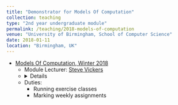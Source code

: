 ```yaml
---	
title: "Demonstrator for Models Of Computation"		
collection: teaching		
type: "2nd year undergraduate module"		
permalink: /teaching/2018-models-of-computation
venue: "University of Birmingham, School of Computer Science"		
date: 2018-01-11		
location: "Birmingham, UK"		
---	
```

 			
* [Models Of Computation, Winter 2018](https://www.cs.bham.ac.uk/internal/modules/2017/06-05934/) 		
   * Module Lecturer: [Steve Vickers](http://www.cs.bham.ac.uk/~sjv/) 
   * <details> 
      <summary>Details </summary>
      <p>
       <ul> 
        <li>  Other demonstrators: [Anna Laura Suarez](http://www.cs.bham.ac.uk/research/groupings/theory/)
        </li>
        <li> [Lecture Notes](https://canvas.bham.ac.uk/courses/27272/pages/models-of-computation-topics)   
        </li>    
        <li> [Assignments](https://canvas.bham.ac.uk/courses/27272/assignments)
        </li> 
        <li> Supplementary Reading List: 
           <li> G. Boolos and R. Jeffrey, Computability and Logic, Cambridge University Press, 3rd Edition, 1989. 
           </li>
           <li> [To Mock a Mockingbird and Other Logic Puzzles](https://global.oup.com/academic/product/to-mock-a-mockingbird-and-other-logic-puzzles-9780192801425?lang=en&cc=nz) 
           </li>
           <li> Models of Computation, Exploring the Power of Computing by John E. Savage,
            Brown University](http://cs.brown.edu/~jes/book/pdfs/ModelsOfComputation.pdf) </li>
        </li> 
       </ul>  
      </p>   
   * Duties:
      * Running exercise classes
      * Marking weekly assignments 

